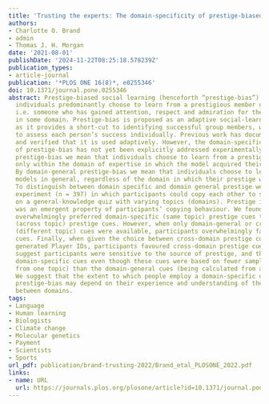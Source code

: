 ```yaml
---
title: 'Trusting the experts: The domain-specificity of prestige-biased social learning'
authors:
- Charlotte O. Brand
- admin
- Thomas J. H. Morgan
date: '2021-08-01'
publishDate: '2024-11-22T08:25:18.578239Z'
publication_types:
- article-journal
publication: '*PLOS ONE 16(8)*, e0255346'
doi: 10.1371/journal.pone.0255346
abstract: Prestige-biased social learning (henceforth “prestige-bias”) occurs when
  individuals predominantly choose to learn from a prestigious member of their group,
  i.e. someone who has gained attention, respect and admiration for their success
  in some domain. Prestige-bias is proposed as an adaptive social-learning strategy
  as it provides a short-cut to identifying successful group members, without having
  to assess each person’s success individually. Previous work has documented prestige-bias
  and verified that it is used adaptively. However, the domain-specificity and generality
  of prestige-bias has not yet been explicitly addressed experimentally. By domain-specific
  prestige-bias we mean that individuals choose to learn from a prestigious model
  only within the domain of expertise in which the model acquired their prestige.
  By domain-general prestige-bias we mean that individuals choose to learn from prestigious
  models in general, regardless of the domain in which their prestige was earned.
  To distinguish between domain specific and domain general prestige we ran an online
  experiment (n = 397) in which participants could copy each other to score points
  on a general-knowledge quiz with varying topics (domains). Prestige in our task
  was an emergent property of participants’ copying behaviour. We found participants
  overwhelmingly preferred domain-specific (same topic) prestige cues to domain-general
  (across topic) prestige cues. However, when only domain-general or cross-domain
  (different topic) cues were available, participants overwhelmingly favoured domain-general
  cues. Finally, when given the choice between cross-domain prestige cues and randomly
  generated Player IDs, participants favoured cross-domain prestige cues. These results
  suggest participants were sensitive to the source of prestige, and that they preferred
  domain-specific cues even though these cues were based on fewer samples (being calculated
  from one topic) than the domain-general cues (being calculated from all topics).
  We suggest that the extent to which people employ a domain-specific or domain-general
  prestige-bias may depend on their experience and understanding of the relationships
  between domains.
tags:
- Language
- Human learning
- Biologists
- Climate change
- Molecular genetics
- Payment
- Scientists
- Sports
url_pdf: publication/brand-trusting-2022/Brand_etal_PLOSONE_2022.pdf
links:
- name: URL
  url: https://journals.plos.org/plosone/article?id=10.1371/journal.pone.0255346
---
```

